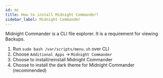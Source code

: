 ```yaml
---
id: mc
title: How to install Midnight Commander?
sidebar_label: Midnight Commander
---
```


Midnight Commander is a CLI file explorer. It is a requirement for viewing Backups.

1. Run `sudo bash /var/scripts/menu.sh` over CLI
1. Choose `Additional Apps` -> `Midnight Commander`
1. Choose to install/reinstall Midnight Commander
1. Choose to install the dark theme for Midnight Commander (recommended)